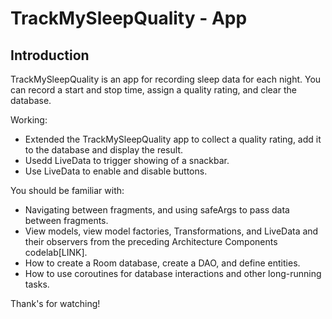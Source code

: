 TrackMySleepQuality - App
==================================

Introduction
------------

TrackMySleepQuality is an app for recording sleep data for each night. 
You can record a start and stop time, assign a quality rating, and clear the database. 

Working:

* Extended the TrackMySleepQuality app to collect a quality rating, add it to the database and display the result.
* Usedd LiveData to trigger showing of a snackbar. 
* Use LiveData to enable and disable buttons.

You should be familiar with:

* Navigating between fragments, and using safeArgs to pass data between fragments.
* View models, view model factories, Transformations, and LiveData and their observers 
  from the preceding Architecture Components codelab[LINK].
* How to create a Room database, create a DAO, and define entities.
* How to use coroutines for database interactions and other long-running tasks.

Thank's for watching!
